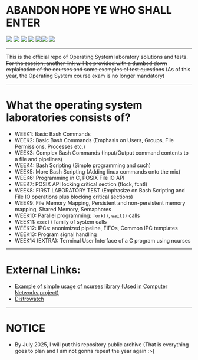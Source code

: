 # ABANDON HOPE YE WHO SHALL ENTER

<img src="https://img.shields.io/badge/ChatGPT-74aa9c?style=for-the-badge&logo=openai&logoColor=white">
<img src="https://img.shields.io/badge/Shell_Script-121011?style=for-the-badge&logo=gnu-bash&logoColor=white">
<img src="https://img.shields.io/badge/C-00599C?style=for-the-badge&logo=c&logoColor=white">
<img src="https://img.shields.io/badge/VSCode-0078D4?style=for-the-badge&logo=visual%20studio%20code&logoColor=white">
<img src="https://img.shields.io/badge/CLion-000000?style=for-the-badge&logo=clion&logoColor=white"><img src="https://img.shields.io/badge/Linux-FCC624?style=for-the-badge&logo=linux&logoColor=black">
<img src="https://img.shields.io/badge/Arch_Linux-1793D1?style=for-the-badge&logo=arch-linux&logoColor=white">

<hr>

This is the official repo of Operating System laboratory solutions and tests. ~~For the session, another link will be provided with a dumbed down explaination of the courses and some examples of test questions~~ (As of this year, the Operating System course exam is no longer mandatory)

<hr>

# What the operating system laboratories consists of?

- WEEK1: Basic Bash Commands
- WEEK2: Basic Bash Commands (Emphasis on Users, Groups, File Permissions, Processes etc.)
- WEEK3: Complex Bash Commands (Input/Output command contents to a file and pipelines)
- WEEK4: Bash Scripting (Simple programming and such)
- WEEK5: More Bash Scripting (Adding linux commands onto the mix)
- WEEK6: Programming in C, POSIX File IO API
- WEEK7: POSIX API locking critical section (flock, fcntl)
- WEEK8: FIRST LABORATORY TEST (Emphasize on Bash Scripting and File IO operations plus blocking critical sections)
- WEEK9: File Memory Mapping, Persistent and non-persistent memory mapping, Shared Memory, Semaphores
- WEEK10: Parallel programming: `fork()`, `wait()` calls
- WEEK11: `exec()` family of system calls
- WEEK12: IPCs: anonimized pipeline, FIFOs, Common IPC templates
- WEEK13: Program signal handling
- WEEK14 (EXTRA): Terminal User Interface of a C program using ncurses

<hr>

# External Links:

- <a href="https://github.com/sky11fca/Offline_messenger/blob/main/client.c">Example of simple usage of ncurses library (Used in Computer Networks project)</a>
- <a href="https://distrowatch.com/">Distrowatch</a>

<hr>

# NOTICE
- By July 2025, I will put this repository public archive (That is everything goes to plan and I am not gonna repeat the year again :>)

